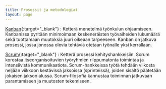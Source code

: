 ```yaml
---
title: Prosessit ja metodologiat
layout: page
---
```


[Kanban](https://en.wikipedia.org/wiki/Kanban_(development)){:target="_blank"}
: Ketterä menetelmä työnkulun ohjaamiseen. Kanbanissa pyritään minimoimaan keskeneräisten työvaiheiden lukumäärä sekä tuottamaan muutoksia juuri oikeaan tarpeeseen. Kanban on jatkuva prosessi, jossa jonossa olevia tehtäviä otetaan työnalle yksi kerrallaan.

[Scrum](http://www.scrumalliance.org){:target="_blank"}
: Ketterä prosessi kehityshankkeisiin. Scrum korostaa itseorganisoituvien työryhmien riippumatonta toimintaa ja intensiivistä kommunikaatiota. Scrum-hankkeissa työtä tehdään viikosta neljään viikkoon kestävissä jaksoissa (sprinteissä), joiden sisältö päätetään jokaisen jakson alussa. Scrum-filosofia kannustaa toiminnan jatkuvaan parantamiseen ja muutosten tekemiseen.
